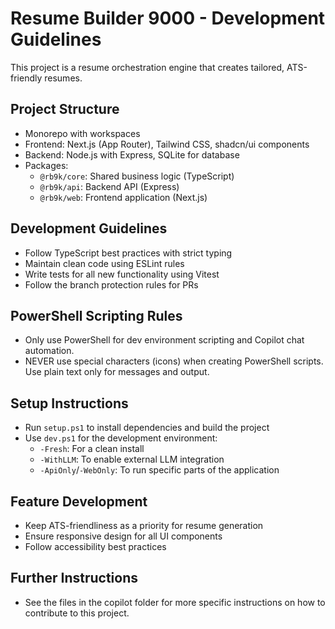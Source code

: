 # Resume Builder 9000 - Development Guidelines

This project is a resume orchestration engine that creates tailored, ATS-friendly resumes.

## Project Structure

- Monorepo with workspaces
- Frontend: Next.js (App Router), Tailwind CSS, shadcn/ui components
- Backend: Node.js with Express, SQLite for database
- Packages:
  - `@rb9k/core`: Shared business logic (TypeScript)
  - `@rb9k/api`: Backend API (Express)
  - `@rb9k/web`: Frontend application (Next.js)

## Development Guidelines

- Follow TypeScript best practices with strict typing
- Maintain clean code using ESLint rules
- Write tests for all new functionality using Vitest
- Follow the branch protection rules for PRs

## PowerShell Scripting Rules

- Only use PowerShell for dev environment scripting and Copilot chat automation.
- NEVER use special characters (icons) when creating PowerShell scripts. Use plain text only for messages and output.

## Setup Instructions

- Run `setup.ps1` to install dependencies and build the project
- Use `dev.ps1` for the development environment:
  - `-Fresh`: For a clean install
  - `-WithLLM`: To enable external LLM integration
  - `-ApiOnly`/`-WebOnly`: To run specific parts of the application

## Feature Development

- Keep ATS-friendliness as a priority for resume generation
- Ensure responsive design for all UI components
- Follow accessibility best practices

## Further Instructions

- See the files in the copilot folder for more specific instructions on how to contribute to this project.
